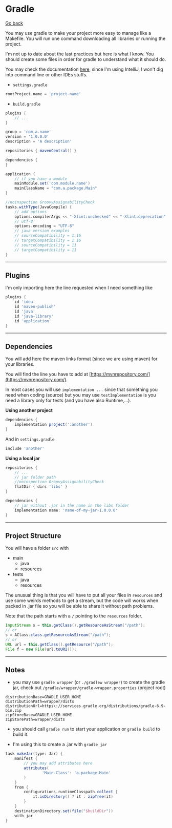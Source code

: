 # Gradle

[Go back](..)

You may use gradle to make your project more easy
to manage like a Makefile. You will run one command
downloading all libraries or running the project.

I'm not up to date about the last practices but
here is what I know. You should create some files
in order for gradle to understand what it should do.

You may check the documentation [here](https://docs.gradle.org/current/userguide/installation.html#installing_manually),
since I'm using IntelliJ, I won't dig into command
line or other IDEs stuffs.

* ``settings.gradle``

```groovy
rootProject.name = 'project-name'
```

* ``build.gradle``

```groovy
plugins {
    // ...
}

group = 'com.a.name'
version = '1.0.0.0'
description = 'A description'

repositories { mavenCentral() }

dependencies {
}

application {
    // if you have a module
    mainModule.set('com.module.name')
    mainClassName = "com.a.package.Main"
}

//noinspection GroovyAssignabilityCheck
tasks.withType(JavaCompile) {
    // add options
    options.compilerArgs << "-Xlint:unchecked" << "-Xlint:deprecation"
    // utf-8
    options.encoding = "UTF-8"
    // java version examples
    // sourceCompatibility = 1.16
    // targetCompatibility = 1.16
    // sourceCompatibility = 11
    // targetCompatibility = 11
}
```

<hr class="sl">

## Plugins

I'm only importing here the line requested when
I need something like

```groovy
plugins {
    id 'idea'
    id 'maven-publish'
    id 'java'
    id 'java-library'
    id 'application'
}
```

<hr class="sr">

## Dependencies

You will add here the maven links format (since we are using
maven) for your libraries.

You will find the line you have to add at
[https://mvnrepository.com/](https://mvnrepository.com/).

In most cases you will use ``implementation ...``
since that something you need when coding (source)
but you may use ``testImplementation`` is you need a
library only for tests (and you have also Runtime,...).

**Using another project**

```groovy
dependencies {
    implementation project(':another')
}
```

And in ``settings.gradle``

```groovy
include 'another'
```

**Using a local jar**

```groovy
repositories {
    // ...
    // jar folder path
    //noinspection GroovyAssignabilityCheck
    flatDir { dirs 'libs' }
}

dependencies {
    // jar without .jar in the name in the libs folder
    implementation name: 'name-of-my-jar-1.0.0.0'
}
```


<hr class="sl">

## Project Structure

You will have a folder ``src`` with

* main
  * java
  * resources
* tests
  * java
  * resources
  
The unusual thing is that you will have to put all
your files in ``resources`` and use some weirds
methods to get a stream, but the code will works
when packed in .jar file so you will be able to share
it without path problems.

Note that the path starts with a ``/`` pointing to
the ``resources`` folder.

```java
InputStream s = this.getClass().getResourceAsStream("/path");
// or
s = AClass.class.getResourceAsStream("/path");
// or
URL url = this.getClass().getResource("/path");
File f = new File(url.toURI());
```

<hr class="sr">

## Notes

* you may use ``gradle wrapper`` (or
  `./gradlew wrapper`) to create the gradle jar,
  check out ``/gradle/wrapper/gradle-wrapper.properties``
  (project root)
  
```properties
distributionBase=GRADLE_USER_HOME
distributionPath=wrapper/dists
distributionUrl=https\://services.gradle.org/distributions/gradle-6.9-bin.zip
zipStoreBase=GRADLE_USER_HOME
zipStorePath=wrapper/dists
```

* you should call ``gradle run`` to start your application
or ``gradle build`` to build it.

* I'm using this to create a .jar with ``gradle jar``

```groovy
task makeJar(type: Jar) {
    manifest {
        // you may add attributes here
        attributes(
                'Main-Class': 'a.package.Main'
        )
    }
    from {
        configurations.runtimeClasspath.collect {
            it.isDirectory() ? it : zipTree(it)
        }
    }
    destinationDirectory.set(file("$buildDir"))
    with jar
}
```